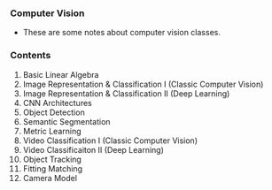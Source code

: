### Computer Vision

* These are some notes about computer vision classes.

### Contents

1. Basic Linear Algebra
2. Image Representation & Classification I (Classic Computer Vision)
3. Image Representation & Classification II (Deep Learning)
4. CNN Architectures
5. Object Detection
6. Semantic Segmentation
7. Metric Learning
8. Video Classification I (Classic Computer Vision)
9. Video Classificaiton II (Deep Learning)
10. Object Tracking
11. Fitting Matching
12. Camera Model
